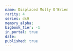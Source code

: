```yaml
---
name: Displaced Molly O'Brien
rarity: 4
series: ds9
memory_alpha:
bigbook_tier: -1
in_portal: true
date:
published: true
---
```



